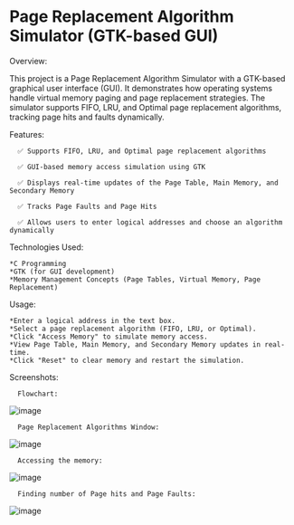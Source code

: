 # Page Replacement Algorithm Simulator (GTK-based GUI)

Overview:

This project is a Page Replacement Algorithm Simulator with a GTK-based graphical user interface (GUI). It demonstrates how operating systems handle virtual memory paging and page replacement strategies. 
The simulator supports FIFO, LRU, and Optimal page replacement algorithms, tracking page hits and faults dynamically.

Features:

      ✅ Supports FIFO, LRU, and Optimal page replacement algorithms
      
      ✅ GUI-based memory access simulation using GTK

      ✅ Displays real-time updates of the Page Table, Main Memory, and Secondary Memory
      
      ✅ Tracks Page Faults and Page Hits
      
      ✅ Allows users to enter logical addresses and choose an algorithm dynamically

Technologies Used:

    *C Programming
    *GTK (for GUI development)
    *Memory Management Concepts (Page Tables, Virtual Memory, Page Replacement)

Usage:

    *Enter a logical address in the text box.
    *Select a page replacement algorithm (FIFO, LRU, or Optimal).
    *Click "Access Memory" to simulate memory access.
    *View Page Table, Main Memory, and Secondary Memory updates in real-time.
    *Click "Reset" to clear memory and restart the simulation.

Screenshots:

      Flowchart:    
![image](https://github.com/user-attachments/assets/9285337a-0144-410a-a847-fc932d2957ee)
      
      Page Replacement Algorithms Window:   
![image](https://github.com/user-attachments/assets/bd241bb5-bbbe-46c8-b971-254f72b91be2)
      
      Accessing the memory:      
![image](https://github.com/user-attachments/assets/ad3d9f1a-d189-4c31-953b-685dd418672f)
      
      Finding number of Page hits and Page Faults:
![image](https://github.com/user-attachments/assets/cd16c9e9-1bb2-41e5-8cee-dc32f934f41b)



